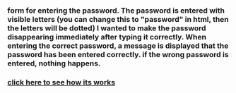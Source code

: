 ### form for entering the password. The password is entered with visible letters (you can change this to "password" in html, then the letters will be dotted) I wanted to make the password disappearing  immediately after typing it correctly. When entering the correct password, a message is displayed that the password has been entered correctly. if the wrong password is entered, nothing happens.

### [click here to see how its works](https://marekzemla.github.io/Password---Message-ver.1/)
